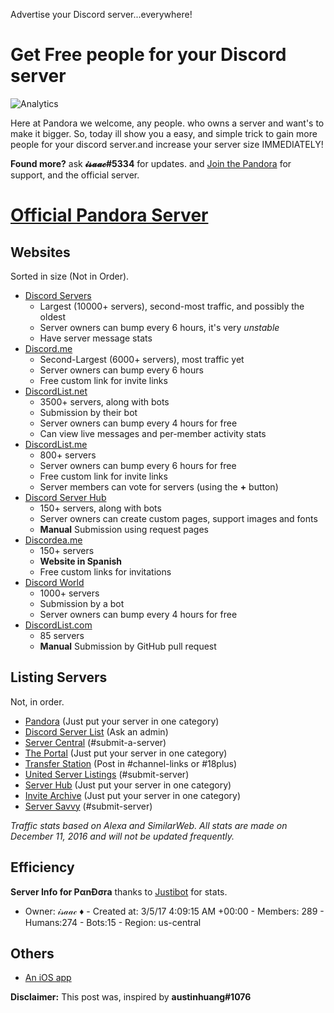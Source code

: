 Advertise your Discord server...everywhere!
# Get Free people for your Discord server
![Analytics](https://ga-beacon.appspot.com/UA-88945071-1/welcome-page)

Here at Pandora we welcome, any people. who owns a server and want's to make it bigger.
So, today ill show you a easy, and simple trick to gain more people for your discord server.and increase your server size IMMEDIATELY!

**Found more?** ask **𝓲𝓼𝓪𝓪𝓬#5334** for updates. and [Join the Pandora](https://discord.gg/zvSxSk2) for support, and the official server.


# [Official Pandora Server](https://discord.gg/zvSxSk2)
## Websites
Sorted in size (Not in Order).

* [Discord Servers](http://discservs.co)
  * Largest (10000+ servers), second-most traffic, and possibly the oldest
  * Server owners can bump every 6 hours, it's very *unstable*
  * Have server message stats
* [Discord.me](http://discord.me)
  * Second-Largest (6000+ servers), most traffic yet
  * Server owners can bump every 6 hours
  * Free custom link for invite links
* [DiscordList.net](http://discordlist.net)
  * 3500+ servers, along with bots
  * Submission by their bot
  * Server owners can bump every 4 hours for free
  * Can view live messages and per-member activity stats   
* [DiscordList.me](http://discordlist.me)
  * 800+ servers
  * Server owners can bump every 6 hours for free
  * Free custom link for invite links
  * Server members can vote for servers (using the **+** button)
* [Discord Server Hub](http://discord.shoutwiki.com/wiki/Server_List)
  * 150+ servers, along with bots
  * Server owners can create custom pages, support images and fonts
  * **Manual** Submission using request pages
* [Discordea.me](http://discordea.me)
  * 150+ servers
  * **Website in Spanish**
  * Free custom links for invitations
* [Discord World](https://discord-world.org/servers)
  * 1000+ servers
  * Submission by a bot
  * Server owners can bump every 4 hours for free
* [DiscordList.com](http://discordlist.com)
  * 85 servers
  * **Manual** Submission by GitHub pull request   
 
## Listing Servers
Not, in order.

* [Pandora](https://discord.gg/dyrnkrC) (Just put your server in one category)
* [Discord Server List](http://discord.me/list) (Ask an admin)
* [Server Central](https://discord.gg/tNBd92m) (#submit-a-server)
* [The Portal](https://discord.gg/6HtGJ98) (Just put your server in one category)
* [Transfer Station](https://discord.gg/PcJKPrd) (Post in #channel-links or #18plus)
* [United Server Listings](https://discord.gg/GM2AqsR) (#submit-server)
* [Server Hub](https://discord.gg/vYnZD6W) (Just put your server in one category)
* [Invite Archive](https://discord.gg/uebwFbf) (Just put your server in one category)
* [Server Savvy](https://discord.gg/qTgqrUA) (#submit-server)

*Traffic stats based on Alexa and SimilarWeb. All stats are made on December 11, 2016 and will not be updated frequently.*

## Efficiency
**Server Info for PαnĐσra** thanks to [Justibot](https://discordapp.com/oauth2/authorize?client_id=277908880359686145&scope=bot&permissions=0) for stats.
 - Owner: 𝒾𝓈𝒶𝒶𝒸 :diamonds: - Created at: 3/5/17 4:09:15 AM +00:00 - Members: 289  - Humans:274  - Bots:15 - Region: us-central

## Others
* [An iOS app](https://itunes.apple.com/ca/app/server-list-for-discord/id1148794691?mt=8)


**Disclaimer:** This post was, inspired by **austinhuang#1076**
